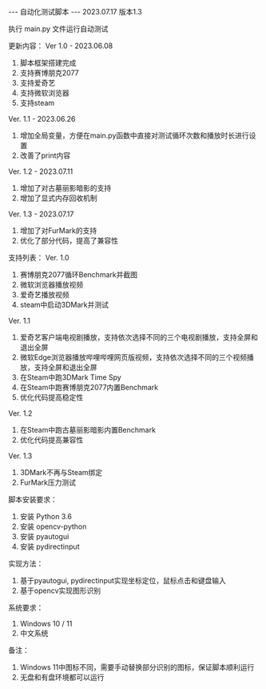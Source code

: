 --- 自动化测试脚本 --- 2023.07.17 版本1.3

执行 main.py 文件运行自动测试

更新内容：
Ver 1.0 - 2023.06.08
1. 脚本框架搭建完成
2. 支持赛博朋克2077
3. 支持爱奇艺
4. 支持微软浏览器
5. 支持steam

Ver. 1.1 - 2023.06.26
1. 增加全局变量，方便在main.py函数中直接对测试循环次数和播放时长进行设置
2.  改善了print内容

Ver. 1.2 - 2023.07.11
1. 增加了对古墓丽影暗影的支持
2. 增加了显式内存回收机制

Ver. 1.3 - 2023.07.17
1. 增加了对FurMark的支持
2. 优化了部分代码，提高了兼容性

支持列表：
Ver. 1.0
1. 赛博朋克2077循环Benchmark并截图
2. 微软浏览器播放视频
3. 爱奇艺播放视频
4. steam中启动3DMark并测试

Ver. 1.1
1. 爱奇艺客户端电视剧播放，支持依次选择不同的三个电视剧播放，支持全屏和退出全屏
2. 微软Edge浏览器播放哔哩哔哩网页版视频，支持依次选择不同的三个视频播放，支持全屏和退出全屏
3. 在Steam中跑3DMark Time Spy
4. 在Steam中跑赛博朋克2077内置Benchmark
5. 优化代码提高稳定性

Ver. 1.2
1. 在Steam中跑古墓丽影暗影内置Benchmark
2. 优化代码提高兼容性

Ver. 1.3
1. 3DMark不再与Steam绑定
2. FurMark压力测试

脚本安装要求：
1. 安装 Python 3.6
2. 安装 opencv-python
3. 安装 pyautogui
4. 安装 pydirectinput

实现方法：
1. 基于pyautogui, pydirectinput实现坐标定位，鼠标点击和键盘输入
2. 基于opencv实现图形识别

系统要求：
1. Windows 10 / 11
2. 中文系统

备注：
1. Windows 11中图标不同，需要手动替换部分识别的图标，保证脚本顺利运行
2. 无盘和有盘环境都可以运行